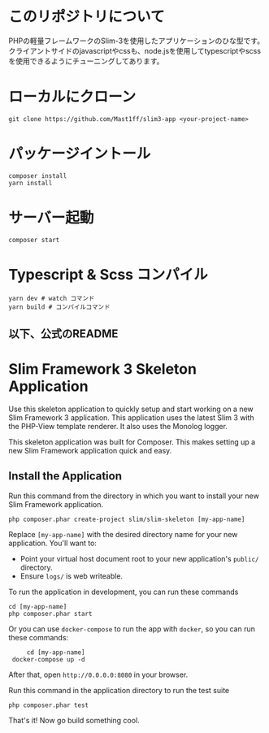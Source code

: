 # このリポジトリについて

PHPの軽量フレームワークのSlim-3を使用したアプリケーションのひな型です。
クライアントサイドのjavascriptやcssも、node.jsを使用してtypescriptやscssを使用できるようにチューニングしてあります。

# ローカルにクローン
```
git clone https://github.com/Mast1ff/slim3-app <your-project-name>
```

# パッケージイントール
```
composer install
yarn install
```

# サーバー起動
```
composer start
```

# Typescript & Scss コンパイル
```
yarn dev # watch コマンド
yarn build # コンパイルコマンド
```


## 以下、公式のREADME

# Slim Framework 3 Skeleton Application

Use this skeleton application to quickly setup and start working on a new Slim Framework 3 application. This application uses the latest Slim 3 with the PHP-View template renderer. It also uses the Monolog logger.

This skeleton application was built for Composer. This makes setting up a new Slim Framework application quick and easy.

## Install the Application

Run this command from the directory in which you want to install your new Slim Framework application.

    php composer.phar create-project slim/slim-skeleton [my-app-name]

Replace `[my-app-name]` with the desired directory name for your new application. You'll want to:

* Point your virtual host document root to your new application's `public/` directory.
* Ensure `logs/` is web writeable.

To run the application in development, you can run these commands 

	cd [my-app-name]
	php composer.phar start
	
Or you can use `docker-compose` to run the app with `docker`, so you can run these commands:

         cd [my-app-name]
	 docker-compose up -d
After that, open `http://0.0.0.0:8080` in your browser.

Run this command in the application directory to run the test suite

	php composer.phar test

That's it! Now go build something cool.
